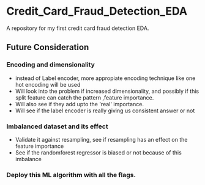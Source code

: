 # Credit_Card_Fraud_Detection_EDA
A repository for my first credit card fraud detection EDA.


## Future Consideration 
### Encoding and dimensionality
- instead of Label encoder, more appropiate encoding technique like one hot encoding will be used
- Will look into the problem if increased dimensionality, and possibly if this split feature can catch the pattern ,feature importance.
- Will also see if they add upto the 'real' importance.
- Will see if the label encoder is really giving us consistent answer or not

### Imbalanced dataset and its effect
- Validate it against  resampling, see if resampling has an effect on the feature importance
- See if the randomforest regressor is biased or not because of this imbalance

### Deploy this ML algorithm with all the flags.
